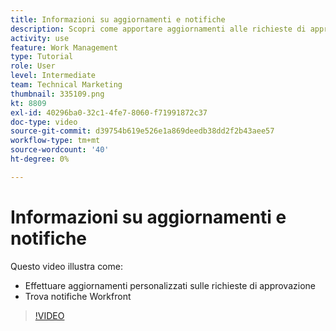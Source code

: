 ```yaml
---
title: Informazioni su aggiornamenti e notifiche
description: Scopri come apportare aggiornamenti alle richieste di approvazione e trovare le notifiche in Workfront.
activity: use
feature: Work Management
type: Tutorial
role: User
level: Intermediate
team: Technical Marketing
thumbnail: 335109.png
kt: 8809
exl-id: 40296ba0-32c1-4fe7-8060-f71991872c37
doc-type: video
source-git-commit: d39754b619e526e1a869deedb38dd2f2b43aee57
workflow-type: tm+mt
source-wordcount: '40'
ht-degree: 0%

---
```


# Informazioni su aggiornamenti e notifiche

Questo video illustra come:

* Effettuare aggiornamenti personalizzati sulle richieste di approvazione
* Trova notifiche Workfront

>[!VIDEO](https://video.tv.adobe.com/v/335109/?quality=12)

<!---
learn more URLS
Tag others on updates
Update work
--->
